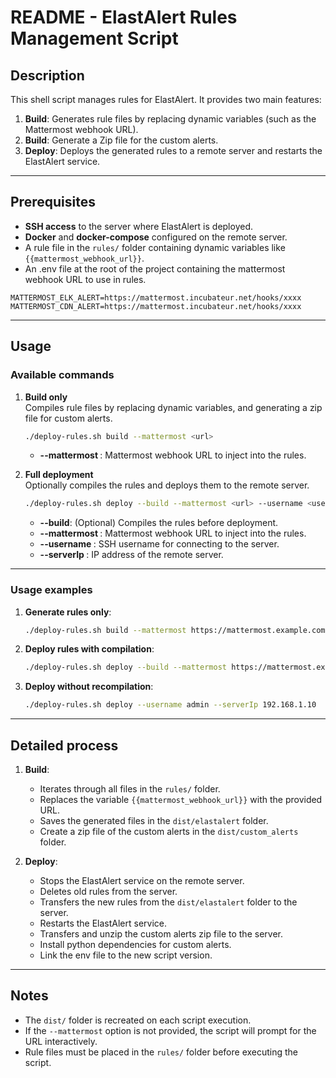 # README - ElastAlert Rules Management Script

## Description

This shell script manages rules for ElastAlert. It provides two main features:
1. **Build**: Generates rule files by replacing dynamic variables (such as the Mattermost webhook URL).
2. **Build**: Generate a Zip file for the custom alerts.
3. **Deploy**: Deploys the generated rules to a remote server and restarts the ElastAlert service.

---

## Prerequisites

- **SSH access** to the server where ElastAlert is deployed.
- **Docker** and **docker-compose** configured on the remote server.
- A rule file in the `rules/` folder containing dynamic variables like `{{mattermost_webhook_url}}`.
- An .env file at the root of the project containing the mattermost webhook URL to use in rules.

```
MATTERMOST_ELK_ALERT=https://mattermost.incubateur.net/hooks/xxxx
MATTERMOST_CDN_ALERT=https://mattermost.incubateur.net/hooks/xxxx
```

---

## Usage

### Available commands

1. **Build only**  
   Compiles rule files by replacing dynamic variables, and generating a zip file for custom alerts.

   ```bash
   ./deploy-rules.sh build --mattermost <url>
   ```

   - **--mattermost <url>**: Mattermost webhook URL to inject into the rules.

2. **Full deployment**  
   Optionally compiles the rules and deploys them to the remote server.

   ```bash
   ./deploy-rules.sh deploy --build --mattermost <url> --username <username> --serverIp <ip>
   ```

   - **--build**: (Optional) Compiles the rules before deployment.
   - **--mattermost <url>**: Mattermost webhook URL to inject into the rules.
   - **--username <username>**: SSH username for connecting to the server.
   - **--serverIp <ip>**: IP address of the remote server.

---

### Usage examples

1. **Generate rules only**:
   ```bash
   ./deploy-rules.sh build --mattermost https://mattermost.example.com/hooks/abc123
   ```

2. **Deploy rules with compilation**:
   ```bash
   ./deploy-rules.sh deploy --build --mattermost https://mattermost.example.com/hooks/abc123 --username admin --serverIp 192.168.1.10
   ```

3. **Deploy without recompilation**:
   ```bash
   ./deploy-rules.sh deploy --username admin --serverIp 192.168.1.10
   ```

---

## Detailed process

1. **Build**:
   - Iterates through all files in the `rules/` folder.
   - Replaces the variable `{{mattermost_webhook_url}}` with the provided URL.
   - Saves the generated files in the `dist/elastalert` folder.
   - Create a zip file of the custom alerts in the `dist/custom_alerts` folder.

2. **Deploy**:
   - Stops the ElastAlert service on the remote server.
   - Deletes old rules from the server.
   - Transfers the new rules from the `dist/elastalert` folder to the server.
   - Restarts the ElastAlert service.
   - Transfers and unzip the custom alerts zip file to the server.
   - Install python dependencies for custom alerts.
   - Link the env file to the new script version.

---

## Notes

- The `dist/` folder is recreated on each script execution.
- If the `--mattermost` option is not provided, the script will prompt for the URL interactively.
- Rule files must be placed in the `rules/` folder before executing the script.
